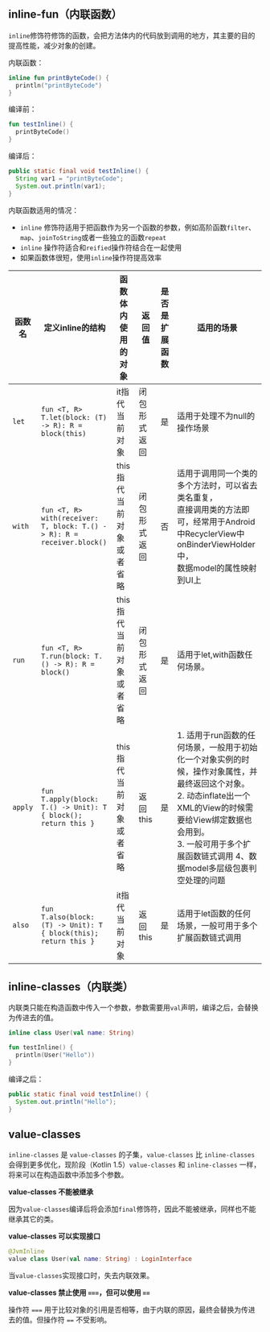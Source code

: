 ## inline-fun（内联函数）

`inline`修饰符修饰的函数，会把方法体内的代码放到调用的地方，其主要的目的提高性能，减少对象的创建。

内联函数：

```kotlin
inline fun printByteCode() {
  println("printByteCode")
}
```

编译前：

```kotlin
fun testInline() {
  printByteCode()
}
```

编译后：

```java
public static final void testInline() {
  String var1 = "printByteCode";
  System.out.println(var1);
}
```



内联函数适用的情况：

-  `inline` 修饰符适用于把函数作为另一个函数的参数，例如高阶函数`filter`、`map`、`joinToString`或者一些独立的函数`repeat`
- `inline` 操作符适合和`reified`操作符结合在一起使用
- 如果函数体很短，使用`inline`操作符提高效率



| 函数名  | 定义inline的结构                                             | 函数体内使用的对象       | 返回值       | 是否是扩展函数 | 适用的场景                                                   |
| ------- | ------------------------------------------------------------ | ------------------------ | ------------ | -------------- | ------------------------------------------------------------ |
| `let`   | `fun <T, R> T.let(block: (T) -> R): R = block(this)`         | it指代当前对象           | 闭包形式返回 | 是             | 适用于处理不为null的操作场景                                 |
| `with`  | `fun <T, R> with(receiver: T, block: T.() -> R): R = receiver.block()` | this指代当前对象或者省略 | 闭包形式返回 | 否             | 适用于调用同一个类的多个方法时，可以省去类名重复，<br />直接调用类的方法即可，经常用于Android中RecyclerView中onBinderViewHolder中，<br />数据model的属性映射到UI上 |
| `run`   | `fun <T, R> T.run(block: T.() -> R): R = block()`            | this指代当前对象或者省略 | 闭包形式返回 | 是             | 适用于let,with函数任何场景。                                 |
| `apply` | `fun T.apply(block: T.() -> Unit): T { block(); return this }` | this指代当前对象或者省略 | 返回this     | 是             | 1. 适用于run函数的任何场景，一般用于初始化一个对象实例的时候，操作对象属性，并最终返回这个对象。 <br />2. 动态inflate出一个XML的View的时候需要给View绑定数据也会用到。 <br />3. 一般可用于多个扩展函数链式调用 4、数据model多层级包裹判空处理的问题 |
| `also`  | `fun T.also(block: (T) -> Unit): T { block(this); return this }` | it指代当前对象           | 返回this     | 是             | 适用于let函数的任何场景，一般可用于多个扩展函数链式调用      |



## inline-classes（内联类）

内联类只能在构造函数中传入一个参数，参数需要用`val`声明，编译之后，会替换为传进去的值。

```kotlin
inline class User(val name: String)

fun testInline() {
  println(User("Hello"))
}
```

 编译之后：

```java
public static final void testInline() {
  System.out.println("Hello");
}
```



## value-classes

`inline-classes` 是 `value-classes` 的子集，`value-classes` 比 `inline-classes` 会得到更多优化，现阶段（Kotlin 1.5）`value-classes` 和 `inline-classes` 一样，将来可以在构造函数中添加多个参数。

**value-classes 不能被继承**

因为`value-classes`编译后将会添加`final`修饰符，因此不能被继承，同样也不能继承其它的类。

**value-classes 可以实现接口**

```kotlin
@JvmInline
value class User(val name: String) : LoginInterface
```

当`value-classes`实现接口时，失去内联效果。

**value-classes 禁止使用 `===`，但可以使用 `==`**

操作符 `===` 用于比较对象的引用是否相等，由于内联的原因，最终会替换为传进去的值。但操作符 `==` 不受影响。



